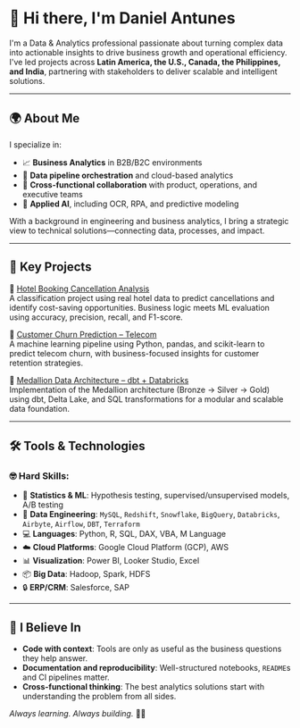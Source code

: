 # 👋 Hi there, I'm Daniel Antunes

I'm a Data & Analytics professional passionate about turning complex data into actionable insights to drive business growth and operational efficiency. I've led projects across **Latin America, the U.S., Canada, the Philippines, and India**, partnering with stakeholders to deliver scalable and intelligent solutions.

---

## 🌍 About Me

I specialize in:

- 📈 **Business Analytics** in B2B/B2C environments
- 🧩 **Data pipeline orchestration** and cloud-based analytics
- 🤝 **Cross-functional collaboration** with product, operations, and executive teams
- 🧠 **Applied AI**, including OCR, RPA, and predictive modeling

With a background in engineering and business analytics, I bring a strategic view to technical solutions—connecting data, processes, and impact.

---

## 💼 Key Projects

🔹 [Hotel Booking Cancellation Analysis](https://github.com/danmca19/HotelCancelations)  
A classification project using real hotel data to predict cancellations and identify cost-saving opportunities. Business logic meets ML evaluation using accuracy, precision, recall, and F1-score.

🔹 [Customer Churn Prediction – Telecom](https://github.com/danmca19/Telecom_Churn)  
A machine learning pipeline using Python, pandas, and scikit-learn to predict telecom churn, with business-focused insights for customer retention strategies.

🔹 [Medallion Data Architecture – dbt + Databricks](https://github.com/danmca19/Medallion_Data_Architecture)  
Implementation of the Medallion architecture (Bronze → Silver → Gold) using dbt, Delta Lake, and SQL transformations for a modular and scalable data foundation.

---

## 🛠️ Tools & Technologies

### 🤓 Hard Skills:

- 🔎 **Statistics & ML**: Hypothesis testing, supervised/unsupervised models, A/B testing
- 🔧 **Data Engineering**: `MySQL`, `Redshift`, `Snowflake`, `BigQuery`, `Databricks`, `Airbyte`, `Airflow`, `DBT`, `Terraform`
- 💻 **Languages**: Python, R, SQL, DAX, VBA, M Language
- ☁️ **Cloud Platforms**: Google Cloud Platform (GCP), AWS
- 📊 **Visualization**: Power BI, Looker Studio, Excel
- 📦 **Big Data**: Hadoop, Spark, HDFS
- 🔒 **ERP/CRM**: Salesforce, SAP

---

## 🚀 I Believe In

- **Code with context**: Tools are only as useful as the business questions they help answer.
- **Documentation and reproducibility**: Well-structured notebooks, `README`s and CI pipelines matter.
- **Cross-functional thinking**: The best analytics solutions start with understanding the problem from all sides.

_Always learning. Always building._ 🧠💡
